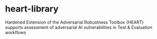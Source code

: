 # heart-library
Hardened Extension of the Adversarial Robustness Toolbox (HEART) supports assessment of adversarial AI vulnerabilities in Test &amp; Evaluation workflows
